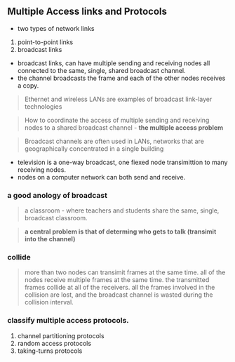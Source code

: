 ## Multiple Access links and Protocols

- two types of network links
1. point-to-point links
2. broadcast links

- broadcast links, can have multiple sending and receiving nodes all connected to the same, single, shared broadcast channel.
- the channel broadcasts the frame and each of the other nodes receives a copy.

> Ethernet and wireless LANs are examples of broadcast link-layer technologies

> How to coordinate the access of multiple sending and receiving nodes to a shared broadcast channel - **the multiple access problem**

> Broadcast channels are often used in LANs, networks that are geographically concentrated in a single building

- television is a one-way broadcast, one fiexed node transimittion to many receiving nodes.
- nodes on a computer network can both send and receive.

### a good anology of broadcast

> a classroom - where teachers and students share the same, single, broadcast classroom.

> **a central problem is that of determing who gets to talk (transimit into the channel)**

### collide

> more than two nodes can transimit frames at the same time.
> all of the nodes receive multiple frames at the same time.
> the transmitted frames collide at all of the receivers.
> all the frames involved in the collision are lost, and the broadcast channel is wasted during the collision interval.

### classify multiple access protocols.

1. channel partitioning protocols
2. random access protocols
3. taking-turns protocols

